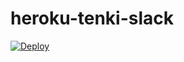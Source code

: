 # heroku-tenki-slack

[![Deploy](https://www.herokucdn.com/deploy/button.png)](https://heroku.com/deploy?template=https://github.com/thekuwayama/heroku-tenki-slack)
